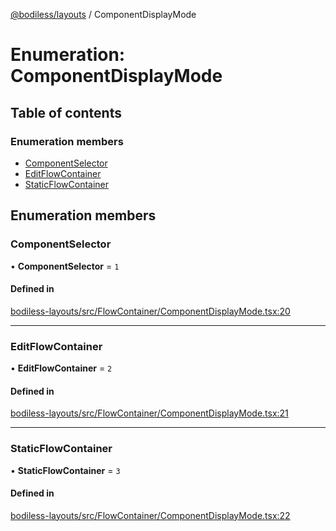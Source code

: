 [@bodiless/layouts](../README.md) / ComponentDisplayMode

# Enumeration: ComponentDisplayMode

## Table of contents

### Enumeration members

- [ComponentSelector](ComponentDisplayMode.md#componentselector)
- [EditFlowContainer](ComponentDisplayMode.md#editflowcontainer)
- [StaticFlowContainer](ComponentDisplayMode.md#staticflowcontainer)

## Enumeration members

### ComponentSelector

• **ComponentSelector** = `1`

#### Defined in

[bodiless-layouts/src/FlowContainer/ComponentDisplayMode.tsx:20](https://github.com/johnsonandjohnson/Bodiless-JS/blob/4d62261f/packages/bodiless-layouts/src/FlowContainer/ComponentDisplayMode.tsx#L20)

___

### EditFlowContainer

• **EditFlowContainer** = `2`

#### Defined in

[bodiless-layouts/src/FlowContainer/ComponentDisplayMode.tsx:21](https://github.com/johnsonandjohnson/Bodiless-JS/blob/4d62261f/packages/bodiless-layouts/src/FlowContainer/ComponentDisplayMode.tsx#L21)

___

### StaticFlowContainer

• **StaticFlowContainer** = `3`

#### Defined in

[bodiless-layouts/src/FlowContainer/ComponentDisplayMode.tsx:22](https://github.com/johnsonandjohnson/Bodiless-JS/blob/4d62261f/packages/bodiless-layouts/src/FlowContainer/ComponentDisplayMode.tsx#L22)
